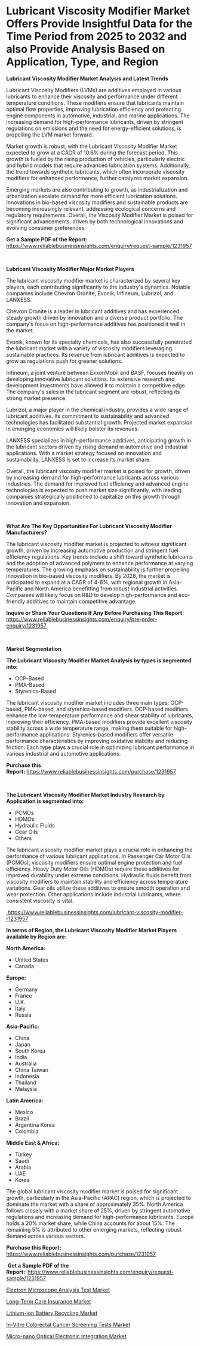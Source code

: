 <p><h1>Lubricant Viscosity Modifier Market Offers Provide Insightful Data for the Time Period from 2025 to 2032 and also Provide Analysis Based on Application, Type, and Region</h1></p><p><strong>Lubricant Viscosity Modifier Market Analysis and Latest Trends</strong></p>
<p><p>Lubricant Viscosity Modifiers (LVMs) are additives employed in various lubricants to enhance their viscosity and performance under different temperature conditions. These modifiers ensure that lubricants maintain optimal flow properties, improving lubrication efficiency and protecting engine components in automotive, industrial, and marine applications. The increasing demand for high-performance lubricants, driven by stringent regulations on emissions and the need for energy-efficient solutions, is propelling the LVM market forward.</p><p>Market growth is robust, with the Lubricant Viscosity Modifier Market expected to grow at a CAGR of 10.6% during the forecast period. This growth is fueled by the rising production of vehicles, particularly electric and hybrid models that require advanced lubrication systems. Additionally, the trend towards synthetic lubricants, which often incorporate viscosity modifiers for enhanced performance, further catalyzes market expansion. </p><p>Emerging markets are also contributing to growth, as industrialization and urbanization escalate demand for more efficient lubrication solutions. Innovations in bio-based viscosity modifiers and sustainable products are becoming increasingly relevant, addressing ecological concerns and regulatory requirements. Overall, the Viscosity Modifier Market is poised for significant advancements, driven by both technological innovations and evolving consumer preferences.</p></p>
<p><strong>Get a Sample PDF of the Report:&nbsp;</strong> <a href="https://www.reliablebusinessinsights.com/enquiry/request-sample/1231957?utm_campaign=2220&utm_medium=2&utm_source=Github&utm_content=ia&utm_term=02022025&utm_id=lubricant-viscosity-modifier">https://www.reliablebusinessinsights.com/enquiry/request-sample/1231957</a></p>
<p>&nbsp;</p>
<p><strong>Lubricant Viscosity Modifier Major Market Players</strong></p>
<p><p>The lubricant viscosity modifier market is characterized by several key players, each contributing significantly to the industry's dynamics. Notable companies include Chevron Oronite, Evonik, Infineum, Lubrizol, and LANXESS.</p><p>Chevron Oronite is a leader in lubricant additives and has experienced steady growth driven by innovation and a diverse product portfolio. The company's focus on high-performance additives has positioned it well in the market. </p><p>Evonik, known for its specialty chemicals, has also successfully penetrated the lubricant market with a variety of viscosity modifiers leveraging sustainable practices. Its revenue from lubricant additives is expected to grow as regulations push for greener solutions.</p><p>Infineum, a joint venture between ExxonMobil and BASF, focuses heavily on developing innovative lubricant solutions. Its extensive research and development investments have allowed it to maintain a competitive edge. The company's sales in the lubricant segment are robust, reflecting its strong market presence.</p><p>Lubrizol, a major player in the chemical industry, provides a wide range of lubricant additives. Its commitment to sustainability and advanced technologies has facilitated substantial growth. Projected market expansion in emerging economies will likely bolster its revenues.</p><p>LANXESS specializes in high-performance additives, anticipating growth in the lubricant sectors driven by rising demand in automotive and industrial applications. With a market strategy focused on innovation and sustainability, LANXESS is set to increase its market share.</p><p>Overall, the lubricant viscosity modifier market is poised for growth, driven by increasing demand for high-performance lubricants across various industries. The demand for improved fuel efficiency and advanced engine technologies is expected to push market size significantly, with leading companies strategically positioned to capitalize on this growth through innovation and expansion.</p></p>
<p>&nbsp;</p>
<p><strong>What Are The Key Opportunities For Lubricant Viscosity Modifier Manufacturers?</strong></p>
<p><p>The lubricant viscosity modifier market is projected to witness significant growth, driven by increasing automotive production and stringent fuel efficiency regulations. Key trends include a shift toward synthetic lubricants and the adoption of advanced polymers to enhance performance at varying temperatures. The growing emphasis on sustainability is further propelling innovation in bio-based viscosity modifiers. By 2028, the market is anticipated to expand at a CAGR of 4-6%, with regional growth in Asia-Pacific and North America benefitting from robust industrial activities. Companies will likely focus on R&D to develop high-performance and eco-friendly additives to maintain competitive advantage.</p></p>
<p><strong>Inquire or Share Your Questions If Any Before Purchasing This Report:</strong> <a href="https://www.reliablebusinessinsights.com/enquiry/pre-order-enquiry/1231957?utm_campaign=2220&utm_medium=2&utm_source=Github&utm_content=ia&utm_term=02022025&utm_id=lubricant-viscosity-modifier">https://www.reliablebusinessinsights.com/enquiry/pre-order-enquiry/1231957</a></p>
<p>&nbsp;</p>
<p><strong>Market Segmentation</strong></p>
<p><strong>The Lubricant Viscosity Modifier Market Analysis by types is segmented into:</strong></p>
<p><ul><li>OCP-Based</li><li>PMA-Based</li><li>Styrenics-Based</li></ul></p>
<p><p>The lubricant viscosity modifier market includes three main types: OCP-based, PMA-based, and styrenics-based modifiers. OCP-based modifiers enhance the low-temperature performance and shear stability of lubricants, improving their efficiency. PMA-based modifiers provide excellent viscosity stability across a wide temperature range, making them suitable for high-performance applications. Styrenics-based modifiers offer versatile performance characteristics by improving oxidative stability and reducing friction. Each type plays a crucial role in optimizing lubricant performance in various industrial and automotive applications.</p></p>
<p><strong>Purchase this Report:&nbsp;</strong><a href="https://www.reliablebusinessinsights.com/purchase/1231957?utm_campaign=2220&utm_medium=2&utm_source=Github&utm_content=ia&utm_term=02022025&utm_id=lubricant-viscosity-modifier">https://www.reliablebusinessinsights.com/purchase/1231957</a></p>
<p>&nbsp;</p>
<p><strong>The Lubricant Viscosity Modifier Market Industry Research by Application is segmented into:</strong></p>
<p><ul><li>PCMOs</li><li>HDMOs</li><li>Hydraulic Fluids</li><li>Gear Oils</li><li>Others</li></ul></p>
<p><p>The lubricant viscosity modifier market plays a crucial role in enhancing the performance of various lubricant applications. In Passenger Car Motor Oils (PCMOs), viscosity modifiers ensure optimal engine protection and fuel efficiency. Heavy Duty Motor Oils (HDMOs) require these additives for improved durability under extreme conditions. Hydraulic fluids benefit from viscosity modifiers to maintain stability and efficiency across temperature variations. Gear oils utilize these additives to ensure smooth operation and wear protection. Other applications include industrial lubricants, where consistent viscosity is vital.</p></p>
<p><a href="https://www.reliablebusinessinsights.com/lubricant-viscosity-modifier-r1231957?utm_campaign=2220&utm_medium=2&utm_source=Github&utm_content=ia&utm_term=02022025&utm_id=lubricant-viscosity-modifier">&nbsp;https://www.reliablebusinessinsights.com/lubricant-viscosity-modifier-r1231957</a></p>
<p><strong>In terms of Region, the Lubricant Viscosity Modifier Market Players available by Region are:</strong></p>
<p>
    <p> <strong> North America: </strong>
        <ul>
            <li>United States</li>
            <li>Canada</li>
        </ul>
        </p> 
    <p> <strong> Europe: </strong>
        <ul>
            <li>Germany</li>
            <li>France</li>
            <li>U.K.</li>
            <li>Italy</li>
            <li>Russia</li>
        </ul>
        </p> 
    <p> <strong> Asia-Pacific: </strong>
        <ul>
            <li>China</li>
            <li>Japan</li>
            <li>South Korea</li>
            <li>India</li>
            <li>Australia</li>
            <li>China Taiwan</li>
            <li>Indonesia</li>
            <li>Thailand</li>
            <li>Malaysia</li>
        </ul>
        </p> 
    <p> <strong> Latin America: </strong>
        <ul>
            <li>Mexico</li>
            <li>Brazil</li>
            <li>Argentina Korea</li>
            <li>Colombia</li>
        </ul>
        </p> 
    <p> <strong> Middle East & Africa: </strong>
        <ul>
            <li>Turkey</li>
            <li>Saudi</li>
            <li>Arabia</li>
            <li>UAE</li>
            <li>Korea</li>
        </ul>
    </p>
    </p>
<p><p>The global lubricant viscosity modifier market is poised for significant growth, particularly in the Asia-Pacific (APAC) region, which is projected to dominate the market with a share of approximately 35%. North America follows closely with a market share of 25%, driven by stringent automotive regulations and increasing demand for high-performance lubricants. Europe holds a 20% market share, while China accounts for about 15%. The remaining 5% is attributed to other emerging markets, reflecting robust demand across various sectors.</p></p>
<p><strong>Purchase this Report: </strong><a href="https://www.reliablebusinessinsights.com/purchase/1231957?utm_campaign=2220&utm_medium=2&utm_source=Github&utm_content=ia&utm_term=02022025&utm_id=lubricant-viscosity-modifier">https://www.reliablebusinessinsights.com/purchase/1231957</a></p>
<p>&nbsp;<strong>Get a Sample PDF of the Report:&nbsp;&nbsp;</strong><a href="https://www.reliablebusinessinsights.com/enquiry/request-sample/1231957?utm_campaign=2220&utm_medium=2&utm_source=Github&utm_content=ia&utm_term=02022025&utm_id=lubricant-viscosity-modifier">https://www.reliablebusinessinsights.com/enquiry/request-sample/1231957</a></p>
<p><strong></strong></p>
<p><p><a href="https://www.linkedin.com/pulse/annual-growth-electron-microscope-analysis-test-market-dtuse?utm_campaign=2220&utm_medium=2&utm_source=Github&utm_content=ia&utm_term=02022025&utm_id=lubricant-viscosity-modifier">Electron Microscope Analysis Test Market</a></p><p><a href="https://www.linkedin.com/pulse/long-term-care-insurance-market-size-current-development-4h2ie?utm_campaign=2220&utm_medium=2&utm_source=Github&utm_content=ia&utm_term=02022025&utm_id=lubricant-viscosity-modifier">Long-Term Care Insurance Market</a></p><p><a href="https://www.linkedin.com/pulse/lithium-ion-battery-recycling-market-analysis-insights-z6p0e?utm_campaign=2220&utm_medium=2&utm_source=Github&utm_content=ia&utm_term=02022025&utm_id=lubricant-viscosity-modifier">Lithium-ion Battery Recycling Market</a></p><p><a href="https://www.linkedin.com/pulse/in-vitro-colorectal-cancer-screening-tests-market-study-report-lfwte?utm_campaign=2220&utm_medium=2&utm_source=Github&utm_content=ia&utm_term=02022025&utm_id=lubricant-viscosity-modifier">In-Vitro Colorectal Cancer Screening Tests Market</a></p><p><a href="https://www.linkedin.com/pulse/comprehensive-micro-nano-optical-electronic-integration-market-57eke?utm_campaign=2220&utm_medium=2&utm_source=Github&utm_content=ia&utm_term=02022025&utm_id=lubricant-viscosity-modifier">Micro-nano Optical Electronic Integration Market</a></p></p>